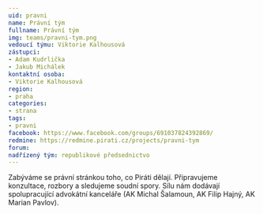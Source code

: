 ```yaml
---
uid: pravni
name: Právní tým
fullname: Právní tým
img: teams/pravni-tym.png
vedoucí týmu: Viktorie Kalhousová
zástupci:
- Adam Kudrlička
- Jakub Michálek
kontaktní osoba:
- Viktorie Kalhousová
region:
- praha
categories:
- strana
tags:
- pravni
facebook: https://www.facebook.com/groups/691037824392869/
redmine: https://redmine.pirati.cz/projects/pravni-tym
forum:
nadřízený tým: republikové předsednictvo
---
```


Zabýváme se právní stránkou toho, co Piráti dělají. Připravujeme konzultace, rozbory a sledujeme soudní spory. Sílu nám dodávají spolupracující advokátní kanceláře (AK Michal Šalamoun, AK Filip Hajný, AK Marian Pavlov).

